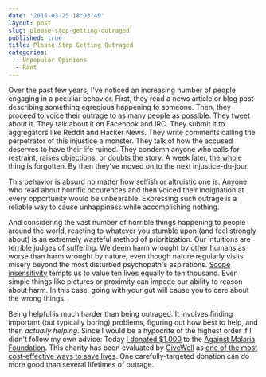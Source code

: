 ```yaml
---
date: '2015-03-25 18:03:49'
layout: post
slug: please-stop-getting-outraged
published: true
title: Please Stop Getting Outraged
categories:
  - Unpopular Opinions
  - Rant
---
```


Over the past few years, I've noticed an increasing number of people engaging in a peculiar behavior. First, they read a news article or blog post describing something egregious happening to someone. Then, they proceed to voice their outrage to as many people as possible. They tweet about it. They talk about it on Facebook and IRC. They submit it to aggregators like Reddit and Hacker News. They write comments calling the perpetrator of this injustice a monster. They talk of how the accused deserves to have their life ruined. They condemn anyone who calls for restraint, raises objections, or doubts the story. A week later, the whole thing is forgotten. By then they've moved on to the next injustice-du-jour.

This behavior is absurd no matter how selfish or altruistic one is. Anyone who read about horrific occurences and then voiced their indignation at every opportunity would be unbearable. Expressing such outrage is a reliable way to cause unhappiness while accomplishing nothing.

And considering the vast number of horrible things happening to people around the world, reacting to whatever you stumble upon (and feel strongly about) is an extremely wasteful method of prioritization. Our intuitions are terrible judges of suffering. We deem harm wrought by other humans as worse than harm wrought by nature, even though nature regularly visits misery beyond the most disturbed psychopath's aspirations. [Scope insensitivity](https://en.wikipedia.org/wiki/Scope_neglect) tempts us to value ten lives equally to ten thousand. Even simple things like pictures or proximity can impede our ability to reason about harm. In this case, going with your gut will cause you to care about the wrong things.

Being helpful is much harder than being outraged. It involves finding important (but typically boring) problems, figuring out how best to help, and then *actually helping*. Since I would be a hypocrite of the highest order if I didn't follow my own advice: Today [I donated $1,000](https://www.againstmalaria.com/MyNets/126061) to the [Against Malaria Foundation](https://www.againstmalaria.com/). This charity has been evaluated by [GiveWell](http://www.givewell.org/) as [one of the most cost-effective ways to save lives](http://www.givewell.org/international/top-charities/AMF). One carefully-targeted donation can do more good than several lifetimes of outrage.
